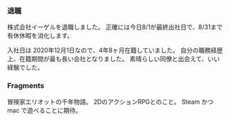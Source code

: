 ### 退職

株式会社イーゲルを退職しました。
正確には今日8/1が最終出社日で、8/31まで有休休暇を消化します。

入社日は 2020年12月1日なので、4年8ヶ月在籍していました。
自分の職務経歴上、在籍期間が最も長い会社となりました。
素晴らしい同僚と出会えて、いい経験でした。

### Fragments

冒険家エリオットの千年物語。
2DのアクションRPGとのこと。
Steam かつ mac で遊べることに期待。
